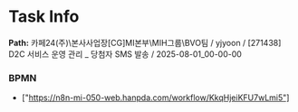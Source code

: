 # Task Info

**Path:** 카페24(주)\본사사업장\[CG]MI본부\MIH그룹\BVO팀 / yjyoon / [271438] D2C 서비스 운영 관리 _ 당첨자 SMS 발송 / 2025-08-01_00-00-00

### BPMN
- ["https://n8n-mi-050-web.hanpda.com/workflow/KkqHjeiKFU7wLmi5"]

